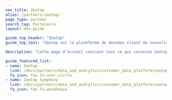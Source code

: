 ```yaml
---
nav_title: Zeotap
alias: /partners/zeotap/
page_type: partner
search_tag: Partenaire
layout: dev_guide

guide_top_header: "Zeotap"
guide_top_text: "Zeotap est la plateforme de données client de nouvelle génération. Elle offre la possibilité à votre marque d’unifier, d’améliorer et d’activer les données client dans un futur sans cookies tout en mettant la vie privée du client et la conformité au premier plan."

description: "Cette page d’accueil contient tout ce qui concerne Zeotap, y compris la manière d’intégrer Zeotap et d’utiliser Zeotap Symphony."

guide_featured_list:
- name: Zeotap
  link: /docs/partners/data_and_analytics/customer_data_platform/zeotap/zeotap/
  fa_icon: fas fa-user-circle
- name: Zeotap Symphony
  link: /docs/partners/data_and_analytics/customer_data_platform/zeotap/symphony/
  fa_icon: fas fa-warehouse
---
```


<br> 
